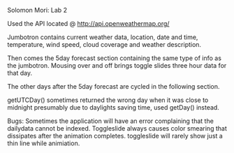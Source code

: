 Solomon Mori: Lab 2

Used the API located @ http://api.openweathermap.org/

Jumbotron contains current weather data, location, date and time, temperature, wind speed, cloud coverage and weather description.

Then comes the 5day forecast section containing the same type of info as the jumbotron. Mousing over and off brings toggle slides three hour data for that day.

The other days after the 5day forecast are cycled in the following section.


getUTCDay() sometimes returned the wrong day when it was close to midnight presumably due to daylights saving time, used getDay() instead.


Bugs:
Sometimes the application will have an error complaining that the dailydata cannot be indexed.
Toggleslide always causes color smearing that dissipates after the animation completes.
toggleslide will rarely show just a thin line while animiation.